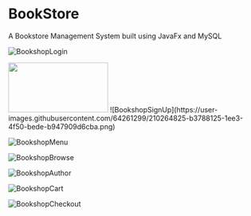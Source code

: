 # BookStore

A Bookstore Management System built using JavaFx and MySQL



![BookshopLogin](https://user-images.githubusercontent.com/64261299/210264806-6041c13f-ca93-4f75-82df-feb2591d9280.png)


<img src="https://user-images.githubusercontent.com/64261299/210264825-b3788125-1ee3-4f50-bede-b947909d6cba.png" width=200 height=100>
![BookshopSignUp](https://user-images.githubusercontent.com/64261299/210264825-b3788125-1ee3-4f50-bede-b947909d6cba.png)


![BookshopMenu](https://user-images.githubusercontent.com/64261299/210264846-314d4a90-2e1b-4c05-a824-910f1e6f55f4.png)


![BookshopBrowse](https://user-images.githubusercontent.com/64261299/210264856-4bd1b374-9d41-4a76-a586-2133e00563bf.png)


![BookshopAuthor](https://user-images.githubusercontent.com/64261299/210264925-43d677cb-6d62-44c1-b1d8-b1d3cfd47e22.png)


![BookshopCart](https://user-images.githubusercontent.com/64261299/210264945-b4e14cf3-fbc8-49f4-9f95-3930dd62a1fa.png)


![BookshopCheckout](https://user-images.githubusercontent.com/64261299/210264956-9453c1c2-4a7e-405e-b578-e5f0df930b12.png)

